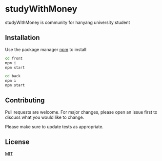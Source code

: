 # studyWithMoney

studyWithMoney is community for hanyang university student

## Installation

Use the package manager [npm](https://nodejs.org/en/) to install

```bash
cd front
npm i
npm start
```

```bash
cd back
npm i
npm start
```

## Contributing
Pull requests are welcome. For major changes, please open an issue first to discuss what you would like to change.

Please make sure to update tests as appropriate.

## License
[MIT](https://choosealicense.com/licenses/mit/)